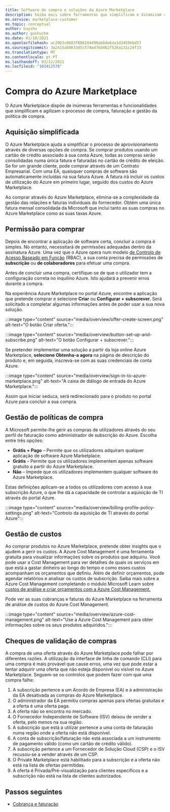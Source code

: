 ```yaml
---
title: Software de compra e soluções da Azure Marketplace
description: Saiba mais sobre ferramentas que simplificam e dinamizam compras e gestão de software no Azure Marketplace.
ms.service: marketplace-customer
ms.topic: conceptual
author: Guyshu
ms.author: gushuchm
ms.date: 01/18/2021
ms.openlocfilehash: ac20b3c0603f886104499ab8de6da1d3459bbd57
ms.sourcegitcommit: 3a2415ab9833d5c574ad76d462f526a131c24f33
ms.translationtype: MT
ms.contentlocale: pt-PT
ms.lasthandoff: 03/12/2021
ms.locfileid: "103412578"
---
```

# <a name="azure-marketplace-purchasing"></a>Compra do Azure Marketplace

O Azure Marketplace dispõe de inúmeras ferramentas e funcionalidades que simplificam e agilizam o processo de compra, faturação e gestão da política de compra.

## <a name="simplified-procurement"></a>Aquisição simplificada

O Azure Marketplace ajuda a simplificar o processo de aprovisionamento através de diversas opções de compra. Se comprar produtos usando um cartão de crédito associado à sua conta Azure, todas as compras serão consolidadas numa única fatura e faturadas no cartão de crédito de eleição. Se for um grande cliente, pode comprar através de um Contrato Empresarial. Com uma EA, quaisquer compras de software são automaticamente incluídas na sua fatura Azure. A fatura irá incluir os custos de utilização do Azure em primeiro lugar, seguido dos custos do Azure Marketplace.

Ao comprar através do Azure Marketplace, elimina-se a complexidade da gestão das relações e faturas individuais do fornecedor. Obtém uma única fatura mensal consolidada da Microsoft que inclui tanto as suas compras no Azure Marketplace como as suas taxas Azure.

## <a name="permission-to-purchase"></a>Permissão para comprar

Depois de encontrar a aplicação de software certa, concluir a compra é simples. No entanto, necessitará de permissões adequadas dentro da assinatura Azure. Uma vez que o Azure opera num modelo [de Controlo de Acesso Baseado em Função](/azure/role-based-access-control/overview) (RBAC), a sua conta precisa de permissões de **subscrição** ou **de colaboradores** para efetuar uma compra.

Antes de concluir uma compra, certifique-se de que o utilizador tem a configuração correta no inquilino Azure. Isto ajudará a prevenir erros durante a compra.

Na experiência Azure Marketplace no portal Azure, encontre a aplicação que pretende comprar e selecione **Criar** ou **Configurar + subscrever.** Será solicitado a completar algumas informações antes de poder usar a sua nova solução.

:::image type="content" source="media/overview/offer-create-screen.png" alt-text="O botão Criar oferta.":::

:::image type="content" source="media/overview/button-set-up-and-subscribe.png" alt-text="O botão Configurar + subscrever.":::

Se pretender implementar uma solução a partir da loja online Azure Marketplace, **selecione Obtenha-a agora** na página de descrição do produto e, em seguida, inscreva-se com as suas credenciais de conta Azure.

:::image type="content" source="media/overview/sign-in-to-azure-marketplace.png" alt-text="A caixa de diálogo de entrada do Azure Marketplace.":::

Assim que iniciar seduca, será redirecionado para o produto no portal Azure para concluir a sua compra.

## <a name="purchase-policy-management"></a>Gestão de políticas de compra

A Microsoft permite-lhe gerir as compras de utilizadores através do seu perfil de faturação como administrador de subscrição do Azure. Escolha entre três opções:

- **Grátis + Pago** – Permite que os utilizadores adquiram qualquer aplicação de software Azure Marketplace.
- **Grátis** – Permite que os utilizadores implementem apenas software gratuito a partir do Azure Marketplace.
- **Não** – Impede que os utilizadores implementem qualquer software do Azure Marketplace.

Estas definições aplicam-se a todos os utilizadores com acesso à sua subscrição Azure, o que lhe dá a capacidade de controlar a aquisição de TI através do portal Azure.

:::image type="content" source="media/overview/billing-profile-policy-settings.png" alt-text="Controlo da aquisição de TI através do portal Azure":::

## <a name="cost-management"></a>Gestão de custos

Ao comprar produtos no Azure Marketplace, pretende obter insights que o ajudem a gerir os custos. A Azure Cost Management é uma ferramenta gratuita para visualizar informações sobre os produtos que adquiriu. Você pode usar a Cost Management para ver detalhes de quais os serviços em que está a gastar dinheiro ao longo do tempo e como esses custos acompanham os orçamentos que definiu. Além de definir orçamentos, pode agendar relatórios e analisar os custos de subscrição. Saiba mais sobre a Azure Cost Management completando o módulo Microsoft Learn sobre [custos de análise e criar orçamentos com a Azure Cost Management.](/learn/modules/analyze-costs-create-budgets-azure-cost-management/)

Pode ver as suas cobranças e faturas do Azure Marketplace na ferramenta de análise de custos do Azure Cost Management.

:::image type="content" source="media/overview/azure-cost-management.png" alt-text="Use a Azure Cost Management para obter informações sobre os seus produtos adquiridos.":::

## <a name="purchase-validation-checks"></a>Cheques de validação de compras

A compra de uma oferta através do Azure Marketplace pode falhar por diferentes razões. A utilização da interface de linha de comando (CLI) para uma compra é mais provável que cause erros, uma vez que pode estar a tentar adquirir uma oferta que não esteja disponível ou visível no Azure Marketplace. Seguem-se os controlos que podem fazer com que uma compra falhe:

1. A subscrição pertence a um Acordo de Empresa (EA) e à administração da EA desativada as compras do Azure Marketplace.
1. O administrador da EA permitiu compras apenas para ofertas gratuitas e a oferta é uma oferta paga.
1. A oferta não se encontra no mercado.
1. O Fornecedor Independente de Software (ISV) deixou de vender a oferta, pelo menos na sua região.
1. A subscrição que está a utilizar pertence a uma conta de faturação numa região onde a oferta não está disponível.
1. A conta de subscrição/faturação não está associada a um instrumento de pagamento válido (como um cartão de crédito válido).
1. A subscrição pertence a um Fornecedor de Solução Cloud (CSP) e o ISV recusou-se a vender através de um CSP.
1. O Private Marketplace está habilitado para a subscrição e a oferta não está na lista de ofertas permitidas.
1. A oferta é Privada/Pré-visualização para clientes específicos e a subscrição não está na lista de clientes autorizados.

## <a name="next-steps"></a>Passos seguintes

- [Cobrança e faturação](billing-invoicing.md)